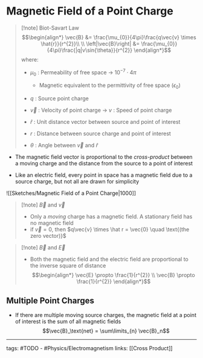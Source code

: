 # Magnetic Field of a Point Charge

> [!note] Biot-Savart Law
> $$\begin{align*} \vec{B} &= \frac{\mu_{0}}{4\pi}\frac{q\vec{v} \times \hat{r}}{r^{2}}\\ \\
\left|\vec{B}\right| &= \frac{\mu_{0}}{4\pi}\frac{|q|v\sin{\theta}}{r^{2}}
\end{align*}$$
> where:
> - $\mu_{0}$ : Permeability of free space -> $10^{-7} \cdot 4\pi$
> 	- Magnetic equivalent to the permittivity of free space ($\epsilon_{0}$)
>
> - $q$ : Source point charge
> - $\vec{v}$ : Velocity of point charge -> $v$ : Speed of point charge
> - $\hat{r}$ : Unit distance vector between source and point of interest
> - $r$ : Distance between source charge and point of interest 
> - $\theta$ : Angle between $\vec{v}$ and $\hat{r}$

- The magnetic field vector is proportional to the *cross-product* between a moving charge and the distance from the source to a point of interest

- Like an electric field, every point in space has a magnetic field due to a source charge, but not all are drawn for simplicity

![[Sketches/Magnetic Field of a Point Charge|1000]]

> [!note] $\vec{B}$ and $\vec{v}$
> - Only a *moving* charge has a magnetic field. A stationary field has no magnetic field
> - if $\vec{v} = 0$, then $q\vec{v} \times \hat r = \vec{0} \quad \text{(the zero vector)}$


> [!note] $\vec{B}$ and $\vec{E}$
> - Both the magnetic field and the electric field are proportional to the inverse square of distance
> $$\begin{align*}
\vec{E} \propto \frac{1}{r^{2}} \\
\vec{B} \propto \frac{1}{r^{2}}
\end{align*}$$

## Multiple Point Charges
- If there are multiple moving source charges, the magnetic field at a point of interest is the sum of all magnetic fields
$$\vec{B}_\text{net} = \sum\limits_{n} \vec{B}_n$$


---
tags: #TODO - #Physics/Electromagnetism 
links: [[Cross Product]]